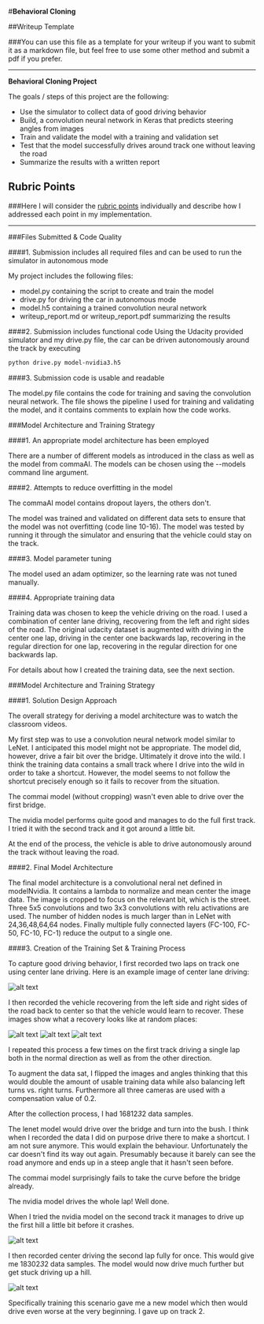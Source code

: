 #**Behavioral Cloning** 

##Writeup Template

###You can use this file as a template for your writeup if you want to submit it as a markdown file, but feel free to use some other method and submit a pdf if you prefer.

---

**Behavioral Cloning Project**

The goals / steps of this project are the following:
* Use the simulator to collect data of good driving behavior
* Build, a convolution neural network in Keras that predicts steering angles from images
* Train and validate the model with a training and validation set
* Test that the model successfully drives around track one without leaving the road
* Summarize the results with a written report


[//]: # (Image References)

[centering]: ./examples/center.png "centering.png"
[recover1]: ./examples/recover1.png "recover1.png"
[recover2]: ./examples/recover2.png "recover2.png"
[recover3]: ./examples/recover3.png "recover3.png"
[fail_lenet]: ./examples/placeholder_small.png "fail-lenet.png"
[nvidia-track2-crash1]: ./examples/nvidia-track2-crash1.png "nvidia-track2-crash1.png"
[nvidia-track2-crash2]: ./examples/nvidia-track2-crash2.png "nvidia-track2-crash2.png"

## Rubric Points
###Here I will consider the [rubric points](https://review.udacity.com/#!/rubrics/432/view) individually and describe how I addressed each point in my implementation.  

---
###Files Submitted & Code Quality

####1. Submission includes all required files and can be used to run the simulator in autonomous mode

My project includes the following files:
* model.py containing the script to create and train the model
* drive.py for driving the car in autonomous mode
* model.h5 containing a trained convolution neural network 
* writeup_report.md or writeup_report.pdf summarizing the results

####2. Submission includes functional code
Using the Udacity provided simulator and my drive.py file, the car can be driven autonomously around the track by executing 
```sh
python drive.py model-nvidia3.h5
```

####3. Submission code is usable and readable

The model.py file contains the code for training and saving the convolution neural network. The file shows the pipeline I used for training and validating the model, and it contains comments to explain how the code works.

###Model Architecture and Training Strategy

####1. An appropriate model architecture has been employed

There are a number of different models as introduced in the class as well as the model from commaAI. The models can be chosen using the --models command line argument.

####2. Attempts to reduce overfitting in the model

The commaAI model contains dropout layers, the others don't.

The model was trained and validated on different data sets to ensure that the model was not overfitting (code line 10-16). The model was tested by running it through the simulator and ensuring that the vehicle could stay on the track.

####3. Model parameter tuning

The model used an adam optimizer, so the learning rate was not tuned manually.

####4. Appropriate training data

Training data was chosen to keep the vehicle driving on the road. I used a combination of center lane driving, recovering from the left and right sides of the road. The original udacity dataset is augmented with driving in the center one lap, driving in the center one backwards lap, recovering in the regular direction for one lap, recovering in the regular direction for one backwards lap.

For details about how I created the training data, see the next section. 

###Model Architecture and Training Strategy

####1. Solution Design Approach

The overall strategy for deriving a model architecture was to watch the classroom videos.

My first step was to use a convolution neural network model similar to LeNet. I anticipated this model might not be appropriate. The model did, however, drive a fair bit over the bridge. Ultimately it drove into the wild. I think the training data contains a small track where I drive into the wild in order to take a shortcut. However, the model seems to not follow the shortcut precisely enough so it fails to recover from the situation.

The commai model (without cropping) wasn't even able to drive over the first bridge.

The nvidia model performs quite good and manages to do the full first track. I tried it with the second track and it got around a little bit.

At the end of the process, the vehicle is able to drive autonomously around the track without leaving the road.

####2. Final Model Architecture

The final model architecture is a convolutional neral net defined in modelNvidia. It contains a lambda to normalize and mean center the image data. The image is cropped to focus on the relevant bit, which is the street. Three 5x5 convolutions and two 3x3 convolutions with relu activations are used. The number of hidden nodes is much larger than in LeNet with 24,36,48,64,64 nodes. Finally multiple fully connected layers (FC-100, FC-50, FC-10, FC-1) reduce the output to a single one.


####3. Creation of the Training Set & Training Process

To capture good driving behavior, I first recorded two laps on track one using center lane driving. Here is an example image of center lane driving:

![alt text][centering]

I then recorded the vehicle recovering from the left side and right sides of the road back to center so that the vehicle would learn to recover. These images show what a recovery looks like at random places:

![alt text][recover1]
![alt text][recover2]
![alt text][recover3]

I repeated this process a few times on the first track driving a single lap both in the normal direction as well as from the other direction.

To augment the data sat, I flipped the images and angles thinking that this would double the amount of usable training data while also balancing left turns vs. right turns. Furthermore all three cameras are used with a compensation value of 0.2. 

After the collection process, I had 16812*3*2 data samples.

The lenet model would drive over the bridge and turn into the bush. I think when I recorded the data I did on purpose drive there to make a shortcut. I am not sure anymore. This would explain the behaviour. Unfortunately the car doesn't find its way out again. Presumably because it barely can see the road anymore and ends up in a steep angle that it hasn't seen before.

The commai model surprisingly fails to take the curve before the bridge already.

The nvidia model drives the whole lap! Well done.

When I tried the nvidia model on the second track it manages to drive up the first hill a little bit before it crashes.

![alt text][nvidia-track2-crash1]

I then recorded center driving the second lap fully for once.
This would give me 18302*3*2 data samples.
The model would now drive much further but get stuck driving up a hill.

![alt text][nvidia-track2-crash2]

Specifically training this scenario gave me a new model which then would drive even worse at the very beginning. I gave up on track 2.
